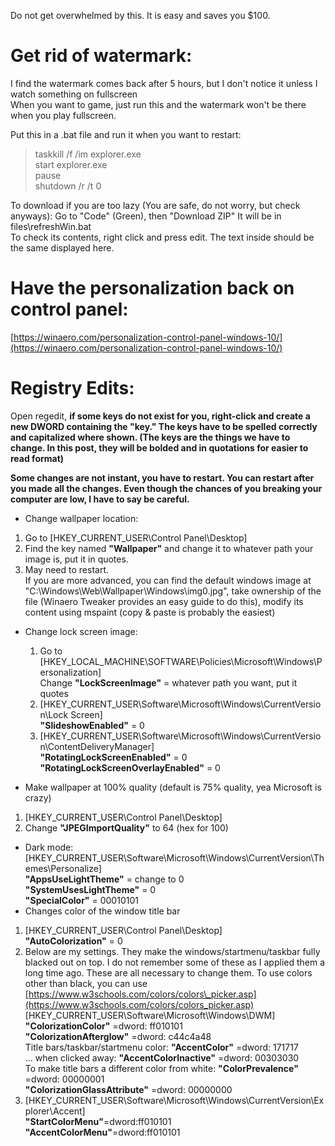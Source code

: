 
Do not get overwhelmed by this. It is easy and saves you $100.

# Get rid of watermark:
I find the watermark comes back after 5 hours, but I don't notice it unless I watch something on fullscreen  
When you want to game, just run this and the watermark won't be there when you play fullscreen.  
  
Put this in a .bat file and run it when you want to restart:
  > taskkill /f /im explorer.exe  
  > start explorer.exe  
  > pause  
  > shutdown /r /t 0  

  To download if you are too lazy (You are safe, do not worry, but check anyways): Go to "Code" (Green), then "Download ZIP" It will be in files\refreshWin.bat  
To check its contents, right click and press edit. The text inside should be the same displayed here.

# Have the personalization back on control panel:
[https://winaero.com/personalization-control-panel-windows-10/](https://winaero.com/personalization-control-panel-windows-10/)  


# Registry Edits:
Open regedit, **if some keys do not exist for you, right-click and create a new DWORD containing the "key." The keys have to be spelled correctly and capitalized where shown. (The keys are the things we have to change. In this post, they will be bolded and in quotations for easier to read format)**

**Some changes are not instant, you have to restart. You can restart after you made all the changes. Even though the chances of you breaking your computer are low, I have to say be careful.**

* Change wallpaper location:
1. Go to \[HKEY\_CURRENT\_USER\\Control Panel\\Desktop\]
2. Find the key named **"Wallpaper"** and change it to whatever path your image is, put it in quotes.
3. May need to restart.  
If you are more advanced, you can find the default windows image at "C:\\Windows\\Web\\Wallpaper\\Windows\\img0.jpg", take ownership of the file (Winaero Tweaker provides an easy guide to do this), modify its content using mspaint (copy & paste is probably the easiest)


* Change lock screen image:
  1. Go to \[HKEY\_LOCAL\_MACHINE\\SOFTWARE\\Policies\\Microsoft\\Windows\\Personalization\]  
Change **"LockScreenImage"** = whatever path you want, put it quotes   
  2. \[HKEY\_CURRENT\_USER\\Software\\Microsoft\\Windows\\CurrentVersion\\Lock Screen\]  
**"SlideshowEnabled"** = 0  
  3. \[HKEY\_CURRENT\_USER\\Software\\Microsoft\\Windows\\CurrentVersion\\ContentDeliveryManager\]  
**"RotatingLockScreenEnabled"** = 0  
**"RotatingLockScreenOverlayEnabled"** = 0  

* Make wallpaper at 100% quality (default is 75% quality, yea Microsoft is crazy)
1. \[HKEY\_CURRENT\_USER\\Control Panel\\Desktop\]
2. Change **"JPEGImportQuality"** to 64 (hex for 100)

* Dark mode:
  [HKEY\_CURRENT\_USER\\Software\\Microsoft\\Windows\\CurrentVersion\\Themes\\Personalize\]  
**"AppsUseLightTheme"** = change to 0  
**"SystemUsesLightTheme"** = 0  
**"SpecialColor"** = 00010101
* Changes color of the window title bar   
1. \[HKEY\_CURRENT\_USER\\Control Panel\\Desktop\]    
**"AutoColorization"** = 0   
2. Below are my settings. They make the windows/startmenu/taskbar fully blacked out on top. I do not remember some of these as I applied them a long time ago. These are all necessary to change them. To use colors other than black, you can use [https://www.w3schools.com/colors/colors\_picker.asp](https://www.w3schools.com/colors/colors_picker.asp)   
[HKEY\_CURRENT\_USER\\Software\\Microsoft\\Windows\\DWM\]   
**"ColorizationColor"** =dword: ff010101   
**"ColorizationAfterglow"** =dword: c44c4a48   
Title bars/taskbar/startmenu color: **"AccentColor"** =dword: 171717   
... when clicked away: **"AccentColorInactive"** =dword: 00303030   
To make title bars a different color from white: **"ColorPrevalence"** =dword: 00000001   
**"ColorizationGlassAttribute"** =dword: 00000000  
3. \[HKEY\_CURRENT\_USER\\Software\\Microsoft\\Windows\\CurrentVersion\\Explorer\\Accent\]  
**"StartColorMenu"**=dword:ff010101  
**"AccentColorMenu"**=dword:ff010101
